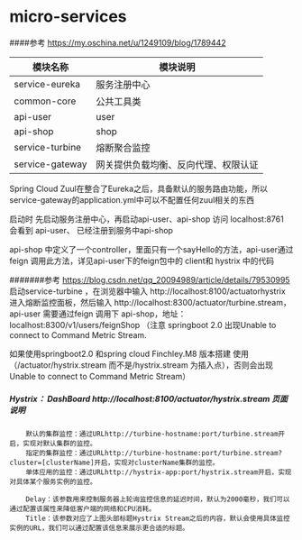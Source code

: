 # micro-services
####参考 https://my.oschina.net/u/1249109/blog/1789442

|模块名称|模块说明|
|---|---
|service-eureka|服务注册中心|
|common-core|公共工具类|
|api-user|user|
|api-shop|shop|
|service-turbine|熔断聚合监控|
|service-gateway|网关提供负载均衡、反向代理、权限认证| 

Spring Cloud Zuul在整合了Eureka之后，具备默认的服务路由功能，所以service-gateway的application.yml中可以不配置任何zuul相关的东西


启动时 先启动服务注册中心，再启动api-user、api-shop 访问 localhost:8761 会看到 api-user、 已经注册到服务中api-shop

api-shop 中定义了一个controller，里面只有一个sayHello的方法，api-user通过feign 调用此方法，详见api-user下的feign包中的 client和 hystrix
中的代码

#######参考  https://blog.csdn.net/qq_20094989/article/details/79530995
启动service-turbine ，在浏览器中输入 http://localhost:8100/actuatorhystrix  进入熔断监控面板，然后输入
http://localhost:8300/actuator/turbine.stream，api-user 需要通过feign 调用下 api-shop，地址：localhost:8300/v1/users/feignShop
（注意
springboot 2.0 出现Unable to connect to Command Metric Stream. 

如果使用springboot2.0 和spring cloud Finchley.M8 版本搭建 使用（/actuator/hystrix.stream  而不是/hystrix.stream 为插入点），否则会出现 Unable to connect to Command Metric Stream）


##### Hystrix： DashBoard http://localhost:8100/actuator/hystrix.stream  页面说明
        默认的集群监控：通过URLhttp://turbine-hostname:port/turbine.stream开启，实现对默认集群的监控。
        指定的集群监控：通过URLhttp://turbine-hostname:port/turbine.stream?cluster=[clusterName]开启，实现对clusterName集群的监控。
        单体应用的监控：通过URLhttp://hystrix-app:port/hystrix.stream开启，实现对具体某个服务实例的监控。
        
        Delay：该参数用来控制服务器上轮询监控信息的延迟时间，默认为2000毫秒，我们可以通过配置该属性来降低客户端的网络和CPU消耗。
        Title：该参数对应了上图头部标题Hystrix Stream之后的内容，默认会使用具体监控实例的URL，我们可以通过配置该信息来展示更合适的标题。
